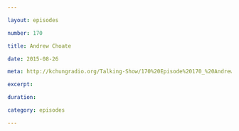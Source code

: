 ```yaml
---

layout: episodes

number: 170

title: Andrew Choate

date: 2015-08-26

meta: http://kchungradio.org/Talking-Show/170%20Episode%20170_%20Andrew%20Choate.mp3

excerpt: 

duration: 

category: episodes

---
```


